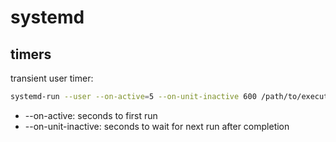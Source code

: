 # systemd

## timers

transient user timer:
```bash
systemd-run --user --on-active=5 --on-unit-inactive 600 /path/to/executable
```
* --on-active: seconds to first run
* --on-unit-inactive: seconds to wait for next run after completion
